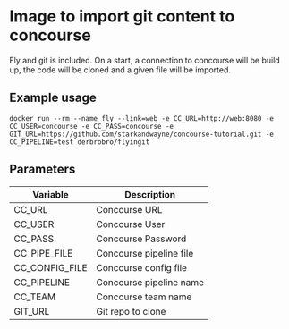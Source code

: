 # Image to import git content to concourse
Fly and git is included. On a start, a connection to concourse will be build up, the code will be cloned and a given file will be imported.

## Example usage
```
docker run --rm --name fly --link=web -e CC_URL=http://web:8080 -e CC_USER=concourse -e CC_PASS=concourse -e GIT_URL=https://github.com/starkandwayne/concourse-tutorial.git -e CC_PIPELINE=test derbrobro/flyingit
```

## Parameters
|Variable|Description|
|---|---|
|CC_URL|Concourse URL|
|CC_USER|Concourse User|
|CC_PASS|Concourse Password|
|CC_PIPE_FILE|Concourse pipeline file|
|CC_CONFIG_FILE|Concourse config file|
|CC_PIPELINE|Concourse pipeline name|
|CC_TEAM|Concourse team name|
|GIT_URL|Git repo to clone|
